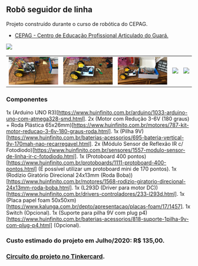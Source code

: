 ## Robô seguidor de linha

Projeto construído durante o curso de robótica do CEPAG.

- [CEPAG - Centro de Educação Profissional Articulado do Guará.](http://www.cepag.se.df.gov.br)

<img src="https://github.com/pedropapa/robot-linefollower/blob/master/assets/apresentacao.gif?raw=true" width="400px"/>

<table>
    <td><img src="https://github.com/pedropapa/robot-linefollower/blob/master/assets/foto1.jpg?raw=true" width="300px"/></td>
    <td><img src="https://github.com/pedropapa/robot-linefollower/blob/master/assets/foto2.jpg?raw=true" width="300px"/></td>
    <td><img src="https://github.com/pedropapa/robot-linefollower/blob/master/assets/foto3.jpg?raw=true" width="300px"/></td>
    <td><img src="https://github.com/pedropapa/robot-linefollower/blob/master/assets/foto4.png?raw=true" width="300px"/></td>
    <td><img src="https://github.com/pedropapa/robot-linefollower/blob/master/assets/foto5.png?raw=true" width="300px"/></td>
</table>

### Componentes

1x (Arduino UNO R3)[https://www.huinfinito.com.br/arduino/1033-arduino-uno-com-atmega328-smd.html].
2x (Motor com Redução 3-6V (180 graus) + Roda Plástica 65x26mm)[https://www.huinfinito.com.br/motores/787-kit-motor-reducao-3-6v-180-graus-roda.html].
1x (Pilha 9V)[https://www.huinfinito.com.br/baterias-acessorios/695-bateria-vertical-9v-170mah-nao-recarregavel.html].
2x (Módulo Sensor de Reflexão IR c/ Fotodiodo)[https://www.huinfinito.com.br/sensores/1557-modulo-sensor-de-linha-ir-c-fotodiodo.html].
1x (Protoboard 400 pontos)[https://www.huinfinito.com.br/protoboards/1111-protoboard-400-pontos.html] (É possível utilizar um protoboard mini de 170 pontos).
1x (Rodízio Giratório Direcional 24x13mm (Roda Boba))[https://www.huinfinito.com.br/motores/1568-rodizio-giratorio-direcional-24x13mm-roda-boba.html].
1x (L293D (Driver para motor DC))[https://www.huinfinito.com.br/drivers-controladores/233-l293d.html].
1x (Placa papel foam 50x50xm)[https://www.kalunga.com.br/depto/apresentacao/placas-foam/17/1457].
1x Switch (Opcional).
1x (Suporte para pilha 9V com plug p4)[https://www.huinfinito.com.br/baterias-acessorios/818-suporte-1pilha-9v-com-plug-p4.html] (Opcional).

### Custo estimado do projeto em Julho/2020: R$ 135,00.

### [Circuito do projeto no Tinkercard](https://www.tinkercad.com/things/e2qDZYjSq8F).
